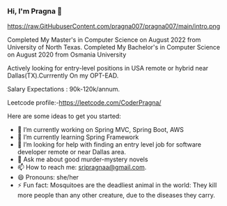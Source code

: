 
### Hi, I'm Pragna 👋

<!--
**pragna007/pragna007** is a ✨ _special_ ✨ repository because its `README.md` (this file) appears on your GitHub profile. --->

https://raw.GitHubuserContent.com/pragna007/pragna007/main/intro.png

Completed My Master's in Computer Science on  August 2022 from University of North Texas.
Completed My Bachelor's in Computer Science  on August 2020 from Osmania University

Actively looking for entry-level positions in USA remote or hybrid near Dallas(TX).Currrently On my OPT-EAD.

Salary Expectations : 90k-120k/annum.  

Leetcode profile:-https://leetcode.com/CoderPragna/


Here are some ideas to get you started:

- 🔭 I’m currently working on Spring MVC, Spring Boot, AWS
- 🌱 I’m currently learning Spring Framework
- 🤔 I’m looking for help with finding an entry level job for software     developer remote or near Dallas area.
- 💬 Ask me about good murder-mystery novels
- 📫 How to reach me: sripragnaa@gmail.com.
- 😄 Pronouns: she/her
- ⚡ Fun fact: Mosquitoes are the deadliest animal in the world: They kill more people than any other creature, due to the diseases they carry.
